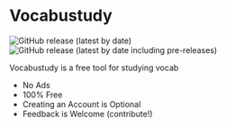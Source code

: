 # Vocabustudy
![GitHub release (latest by date)](https://img.shields.io/github/v/release/for-0/vocabustudy?label=latest%20version)
![GitHub release (latest by date including pre-releases)](https://img.shields.io/github/v/release/for-0/vocabustudy?include_prereleases&label=latest%20nightly)

Vocabustudy is a free tool for studying vocab
- No Ads
- 100% Free
- Creating an Account is Optional
- Feedback is Welcome (contribute!)
